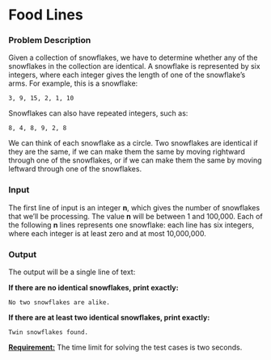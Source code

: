 # Food Lines

### Problem Description

Given a collection of snowflakes, we have to determine whether any of the snowflakes in the collection are identical. A snowflake is represented by six integers, where each integer gives the length of one of the snowflake’s arms. For example, this is a snowflake:

    3, 9, 15, 2, 1, 10

Snowflakes can also have repeated integers, such as:

    8, 4, 8, 9, 2, 8

We can think of each snowflake as a circle. Two snowflakes are identical if they are the same, if we can make them the same by moving rightward through one of the snowflakes, or if we can make them the same by moving leftward through one of the snowflakes.

### Input

The first line of input is an integer **n**, which gives the number of snowflakes that we’ll be processing. The value **n** will be between 1 and 100,000. Each of the following **n** lines represents one snowflake: each line has six integers, where each integer is at least zero and at most 10,000,000.

### Output

The output will be a single line of text:

**If there are no identical snowflakes, print exactly:**

    No two snowflakes are alike.

**If there are at least two identical snowflakes, print exactly:**

    Twin snowflakes found.

<ins>**Requirement:**</ins> The time limit for solving the test cases is two seconds.

